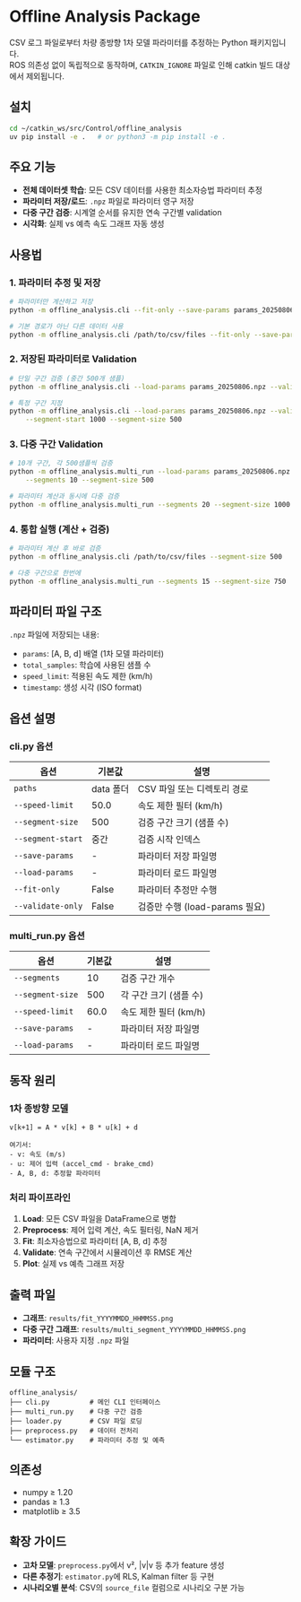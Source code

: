 # Offline Analysis Package

CSV 로그 파일로부터 차량 종방향 1차 모델 파라미터를 추정하는 Python 패키지입니다.  
ROS 의존성 없이 독립적으로 동작하며, `CATKIN_IGNORE` 파일로 인해 catkin 빌드 대상에서 제외됩니다.

## 설치

```bash
cd ~/catkin_ws/src/Control/offline_analysis
uv pip install -e .   # or python3 -m pip install -e .
```

## 주요 기능

- **전체 데이터셋 학습**: 모든 CSV 데이터를 사용한 최소자승법 파라미터 추정
- **파라미터 저장/로드**: `.npz` 파일로 파라미터 영구 저장
- **다중 구간 검증**: 시계열 순서를 유지한 연속 구간별 validation
- **시각화**: 실제 vs 예측 속도 그래프 자동 생성

## 사용법

### 1. 파라미터 추정 및 저장

```bash
# 파라미터만 계산하고 저장
python -m offline_analysis.cli --fit-only --save-params params_20250806.npz

# 기본 경로가 아닌 다른 데이터 사용
python -m offline_analysis.cli /path/to/csv/files --fit-only --save-params params.npz --speed-limit 60
```

### 2. 저장된 파라미터로 Validation

```bash
# 단일 구간 검증 (중간 500개 샘플)
python -m offline_analysis.cli --load-params params_20250806.npz --validate-only

# 특정 구간 지정
python -m offline_analysis.cli --load-params params_20250806.npz --validate-only \
    --segment-start 1000 --segment-size 500
```

### 3. 다중 구간 Validation

```bash
# 10개 구간, 각 500샘플씩 검증
python -m offline_analysis.multi_run --load-params params_20250806.npz \
    --segments 10 --segment-size 500

# 파라미터 계산과 동시에 다중 검증
python -m offline_analysis.multi_run --segments 20 --segment-size 1000
```

### 4. 통합 실행 (계산 + 검증)

```bash
# 파라미터 계산 후 바로 검증
python -m offline_analysis.cli /path/to/csv/files --segment-size 500

# 다중 구간으로 한번에
python -m offline_analysis.multi_run --segments 15 --segment-size 750
```

## 파라미터 파일 구조

`.npz` 파일에 저장되는 내용:
- `params`: [A, B, d] 배열 (1차 모델 파라미터)
- `total_samples`: 학습에 사용된 샘플 수
- `speed_limit`: 적용된 속도 제한 (km/h)
- `timestamp`: 생성 시각 (ISO format)

## 옵션 설명

### cli.py 옵션
| 옵션 | 기본값 | 설명 |
|------|--------|------|
| `paths` | data 폴더 | CSV 파일 또는 디렉토리 경로 |
| `--speed-limit` | 50.0 | 속도 제한 필터 (km/h) |
| `--segment-size` | 500 | 검증 구간 크기 (샘플 수) |
| `--segment-start` | 중간 | 검증 시작 인덱스 |
| `--save-params` | - | 파라미터 저장 파일명 |
| `--load-params` | - | 파라미터 로드 파일명 |
| `--fit-only` | False | 파라미터 추정만 수행 |
| `--validate-only` | False | 검증만 수행 (load-params 필요) |

### multi_run.py 옵션
| 옵션 | 기본값 | 설명 |
|------|--------|------|
| `--segments` | 10 | 검증 구간 개수 |
| `--segment-size` | 500 | 각 구간 크기 (샘플 수) |
| `--speed-limit` | 60.0 | 속도 제한 필터 (km/h) |
| `--save-params` | - | 파라미터 저장 파일명 |
| `--load-params` | - | 파라미터 로드 파일명 |

## 동작 원리

### 1차 종방향 모델
```
v[k+1] = A * v[k] + B * u[k] + d

여기서:
- v: 속도 (m/s)
- u: 제어 입력 (accel_cmd - brake_cmd)
- A, B, d: 추정할 파라미터
```

### 처리 파이프라인
1. **Load**: 모든 CSV 파일을 DataFrame으로 병합
2. **Preprocess**: 제어 입력 계산, 속도 필터링, NaN 제거
3. **Fit**: 최소자승법으로 파라미터 [A, B, d] 추정
4. **Validate**: 연속 구간에서 시뮬레이션 후 RMSE 계산
5. **Plot**: 실제 vs 예측 그래프 저장

## 출력 파일

- **그래프**: `results/fit_YYYYMMDD_HHMMSS.png`
- **다중 구간 그래프**: `results/multi_segment_YYYYMMDD_HHMMSS.png`
- **파라미터**: 사용자 지정 `.npz` 파일

## 모듈 구조

```
offline_analysis/
├── cli.py          # 메인 CLI 인터페이스
├── multi_run.py    # 다중 구간 검증
├── loader.py       # CSV 파일 로딩
├── preprocess.py   # 데이터 전처리
└── estimator.py    # 파라미터 추정 및 예측
```

## 의존성

- numpy ≥ 1.20
- pandas ≥ 1.3
- matplotlib ≥ 3.5

## 확장 가이드

- **고차 모델**: `preprocess.py`에서 v², |v|v 등 추가 feature 생성
- **다른 추정기**: `estimator.py`에 RLS, Kalman filter 등 구현
- **시나리오별 분석**: CSV의 `source_file` 컬럼으로 시나리오 구분 가능